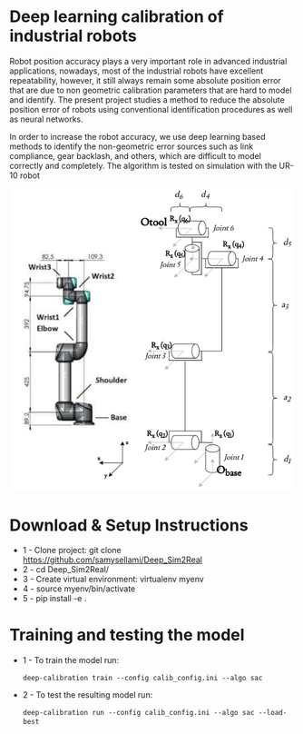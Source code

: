 # Deep learning calibration of industrial robots

Robot position accuracy plays a very important role in advanced industrial applications, nowadays, most of the industrial robots have excellent repeatability, however, it still always remain some absolute position error that are due to non geometric calibration parameters that are hard to model and identify. The present project studies a method to reduce the absolute position error of robots using conventional identification procedures as well as neural networks.

In order to increase the robot accuracy, we use deep learning based methods to identify the non-geometric error sources such as link compliance, gear backlash, and others, which are difficult to model correctly and completely. The algorithm is tested on simulation with the UR-10 robot

<!-- ![UR10](/images/UR10.png) -->
<p align="center">
  <img src="https://github.com/samysellami/Deep_Sim2Real/blob/master/images/UR10.png" width="500"/>
</p>

# Download & Setup Instructions

-   1 - Clone project: git clone https://github.com/samysellami/Deep_Sim2Real
-   2 - cd Deep_Sim2Real/
-   3 - Create virtual environment: virtualenv myenv
-   4 - source myenv/bin/activate
-   5 - pip install -e .

# Training and testing the model

-   1 - To train the model run:
    ```
    deep-calibration train --config calib_config.ini --algo sac
    ```
-   2 - To test the resulting model run:
    ```
    deep-calibration run --config calib_config.ini --algo sac --load-best
    ```
